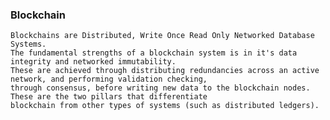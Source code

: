 ### Blockchain
	Blockchains are Distributed, Write Once Read Only Networked Database Systems.
	The fundamental strengths of a blockchain system is in it's data integrity and networked immutability. 
	These are achieved through distributing redundancies across an active network, and performing validation checking, 
	through consensus, before writing new data to the blockchain nodes. These are the two pillars that differentiate 
	blockchain from other types of systems (such as distributed ledgers).

